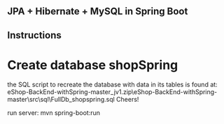 ## JPA + Hibernate + MySQL in Spring Boot

## Instructions

# Create database shopSpring

the SQL script to recreate the database with data in its tables is found at:
eShop-BackEnd-withSpring-master_jv1.zip\eShop-BackEnd-withSpring-master\src\sql\FullDb_shopspring.sql
Cheers!

run server: mvn spring-boot:run



